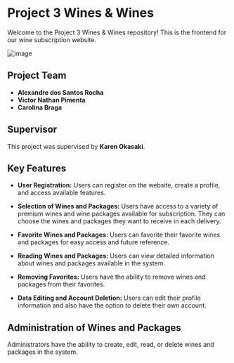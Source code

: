 # Project 3 Wines & Wines

Welcome to the Project 3 Wines & Wines repository! This is the frontend for our wine subscription website.

![image](https://github.com/carolbrga/finalProjectFront/assets/128938772/c34d7e16-860c-4fa8-b347-f0cd08a1b94d)



## Project Team

- **Alexandre dos Santos Rocha**
- **Victor Nathan Pimenta**
- **Carolina Braga**

## Supervisor

This project was supervised by **Karen Okasaki**.

## Key Features

- **User Registration:** Users can register on the website, create a profile, and access available features.

- **Selection of Wines and Packages:** Users have access to a variety of premium wines and wine packages available for subscription. They can choose the wines and packages they want to receive in each delivery.

- **Favorite Wines and Packages:** Users can favorite their favorite wines and packages for easy access and future reference.

- **Reading Wines and Packages:** Users can view detailed information about wines and packages available in the system.

- **Removing Favorites:** Users have the ability to remove wines and packages from their favorites.

- **Data Editing and Account Deletion:** Users can edit their profile information and also have the option to delete their own account.

## Administration of Wines and Packages

Administrators have the ability to create, edit, read, or delete wines and packages in the system.


